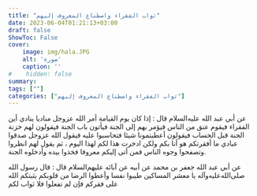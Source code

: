 ```yaml
---
title: "ثواب الفقراء واصطناع المعروف إليهم"
date: 2023-06-04T01:21:13+03:00
draft: false
ShowToc: False
cover:
    image: img/hala.JPG
    alt: 'صورة'
    caption: ''
#    hidden: false
summary: 
tags: [""]
categories: ["ثواب الفقراء واصطناع المعروف إليهم"]
---
```

عن أبي عبد الله عليه‌السلام قال : إذا كان يوم
القيامة أمر الله عزوجل مناديا ينادي أين الفقراء فيقوم عنق من الناس
فيؤمر بهم إلى الجنة فيأتون باب الجنة فيقولون لهم خزنة الجنة قبل الحساب
فيقولون أعطيتمونا شيئا فتحاسبوا عليه فيقول الله عزوجل صدقوا عبادي
ما أفقرتكم هو أنا بكم ولكن ادخرت هذا لكم لهذا اليوم ، ثم يقول لهم
انظروا وتصفحوا وجوه الناس فمن أتى إليكم معروفا فخذوا بيده
وأدخلوه الجنة.

عن أبي عبد الله جعفر بن محمد عن أبيه عن آبائه
عليهم‌السلام قال : قال رسول الله صلى‌الله‌عليه‌وآله يا معشر المساكين طيبوا نفسا
وأعطوا الرضا من قلوبكم يثبتكم الله على فقركم فإن لم تفعلوا فلا ثواب لكم


